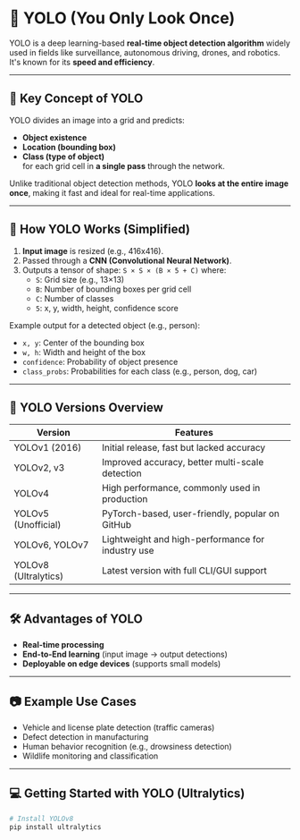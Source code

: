# 🧠 YOLO (You Only Look Once)

YOLO is a deep learning-based **real-time object detection algorithm** widely used in fields like surveillance, autonomous driving, drones, and robotics. It's known for its **speed and efficiency**.

---

## 📌 Key Concept of YOLO

YOLO divides an image into a grid and predicts:
- **Object existence**
- **Location (bounding box)**
- **Class (type of object)**  
for each grid cell in **a single pass** through the network.

Unlike traditional object detection methods, YOLO **looks at the entire image once**, making it fast and ideal for real-time applications.

---

## 🧠 How YOLO Works (Simplified)

1. **Input image** is resized (e.g., 416x416).
2. Passed through a **CNN (Convolutional Neural Network)**.
3. Outputs a tensor of shape: `S × S × (B × 5 + C)` where:
   - `S`: Grid size (e.g., 13×13)
   - `B`: Number of bounding boxes per grid cell
   - `C`: Number of classes
   - `5`: x, y, width, height, confidence score

Example output for a detected object (e.g., person):
- `x, y`: Center of the bounding box
- `w, h`: Width and height of the box
- `confidence`: Probability of object presence
- `class_probs`: Probabilities for each class (e.g., person, dog, car)

---

## 🔄 YOLO Versions Overview

| Version | Features |
|---------|----------|
| YOLOv1 (2016) | Initial release, fast but lacked accuracy |
| YOLOv2, v3 | Improved accuracy, better multi-scale detection |
| YOLOv4 | High performance, commonly used in production |
| YOLOv5 (Unofficial) | PyTorch-based, user-friendly, popular on GitHub |
| YOLOv6, YOLOv7 | Lightweight and high-performance for industry use |
| YOLOv8 (Ultralytics) | Latest version with full CLI/GUI support |

---

## 🛠️ Advantages of YOLO

- **Real-time processing**
- **End-to-End learning** (input image → output detections)
- **Deployable on edge devices** (supports small models)

---

## 📷 Example Use Cases

- Vehicle and license plate detection (traffic cameras)
- Defect detection in manufacturing
- Human behavior recognition (e.g., drowsiness detection)
- Wildlife monitoring and classification

---

## 💻 Getting Started with YOLO (Ultralytics)

```bash
# Install YOLOv8
pip install ultralytics
